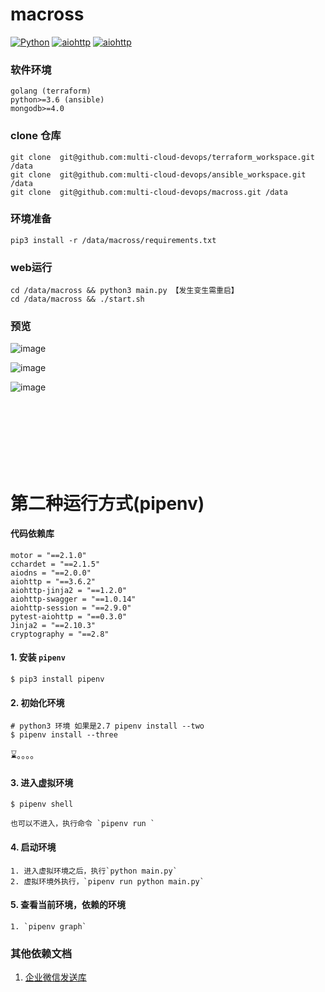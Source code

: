 # macross

[![Python](https://img.shields.io/badge/python-v3.5%2B-blue.svg)](https://www.python.org/)
[![aiohttp](https://img.shields.io/badge/aiohttp-v3.6.2-brightgreen.svg)](https://aiohttp.readthedocs.io/en/stable/)
[![aiohttp](https://img.shields.io/badge/mongodb-v4.0%2B-blue.svg)](https://aiohttp.readthedocs.io/en/stable/)



### 软件环境

    golang (terraform)
    python>=3.6 (ansible)
    mongodb>=4.0

###  clone 仓库

    git clone  git@github.com:multi-cloud-devops/terraform_workspace.git /data
    git clone  git@github.com:multi-cloud-devops/ansible_workspace.git /data
    git clone  git@github.com:multi-cloud-devops/macross.git /data
    
### 环境准备

    pip3 install -r /data/macross/requirements.txt

### web运行
    cd /data/macross && python3 main.py 【发生变生需重启】
    cd /data/macross && ./start.sh
   
    
### 预览


![image](https://github.com/multi-cloud-devops/keiTang/blob/master/1.png)

![image](https://github.com/multi-cloud-devops/keiTang/blob/master/2.png)

![image](https://github.com/multi-cloud-devops/keiTang/blob/master/3.png)






<br>
<br>
<br>
<br>
<br>
<br>


# 第二种运行方式(pipenv) 

#### 代码依赖库
```
motor = "==2.1.0"
cchardet = "==2.1.5"
aiodns = "==2.0.0"
aiohttp = "==3.6.2"
aiohttp-jinja2 = "==1.2.0"
aiohttp-swagger = "==1.0.14"
aiohttp-session = "==2.9.0"
pytest-aiohttp = "==0.3.0"
Jinja2 = "==2.10.3"
cryptography = "==2.8"
```

####  1. 安装 `pipenv`
   ```shell
   $ pip3 install pipenv
   ```
#### 2. 初始化环境 
   ```shell
   # python3 环境 如果是2.7 pipenv install --two
   $ pipenv install --three
   ```
   ⌛️。。。。
#### 3. 进入虚拟环境
   ```shell
   $ pipenv shell 
   ```
    也可以不进入，执行命令 `pipenv run `
#### 4. 启动环境

    1. 进入虚拟环境之后，执行`python main.py`
    2. 虚拟环境外执行，`pipenv run python main.py`

#### 5. 查看当前环境，依赖的环境
    1. `pipenv graph`


### 其他依赖文档

1. [企业微信发送库](libs/README.md)